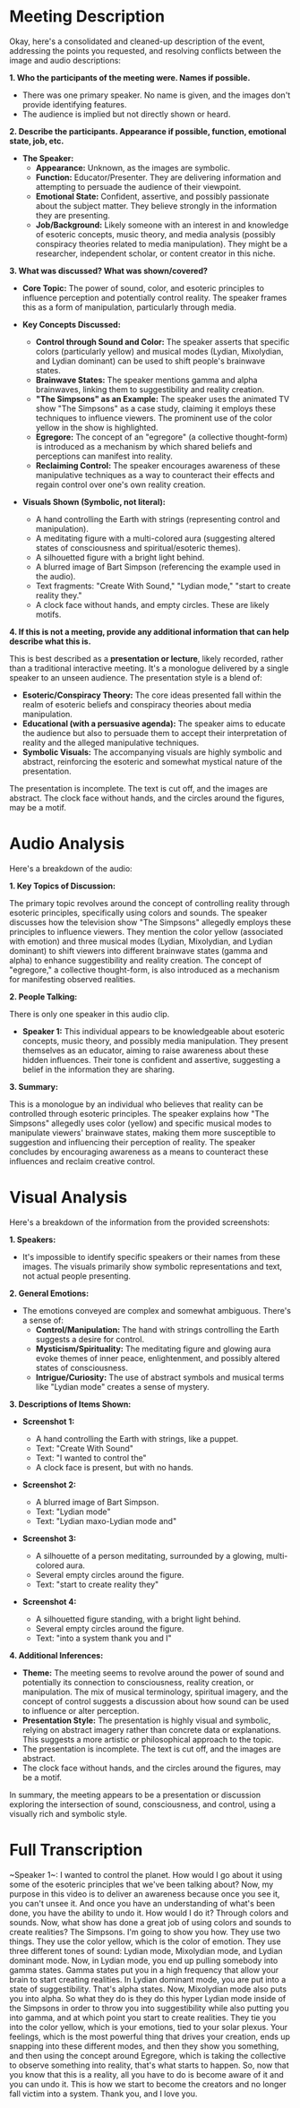 # Meeting Description

Okay, here's a consolidated and cleaned-up description of the event, addressing the points you requested, and resolving conflicts between the image and audio descriptions:

**1. Who the participants of the meeting were. Names if possible.**

*   There was one primary speaker. No name is given, and the images don't provide identifying features.
*   The audience is implied but not directly shown or heard.

**2. Describe the participants. Appearance if possible, function, emotional state, job, etc.**

*   **The Speaker:**
    *   **Appearance:** Unknown, as the images are symbolic.
    *   **Function:** Educator/Presenter. They are delivering information and attempting to persuade the audience of their viewpoint.
    *   **Emotional State:** Confident, assertive, and possibly passionate about the subject matter. They believe strongly in the information they are presenting.
    *   **Job/Background:** Likely someone with an interest in and knowledge of esoteric concepts, music theory, and media analysis (possibly conspiracy theories related to media manipulation). They might be a researcher, independent scholar, or content creator in this niche.

**3. What was discussed? What was shown/covered?**

*   **Core Topic:** The power of sound, color, and esoteric principles to influence perception and potentially control reality. The speaker frames this as a form of manipulation, particularly through media.

*   **Key Concepts Discussed:**
    *   **Control through Sound and Color:** The speaker asserts that specific colors (particularly yellow) and musical modes (Lydian, Mixolydian, and Lydian dominant) can be used to shift people's brainwave states.
    *   **Brainwave States:** The speaker mentions gamma and alpha brainwaves, linking them to suggestibility and reality creation.
    *   **"The Simpsons" as an Example:** The speaker uses the animated TV show "The Simpsons" as a case study, claiming it employs these techniques to influence viewers. The prominent use of the color yellow in the show is highlighted.
    *   **Egregore:** The concept of an "egregore" (a collective thought-form) is introduced as a mechanism by which shared beliefs and perceptions can manifest into reality.
    *   **Reclaiming Control:** The speaker encourages awareness of these manipulative techniques as a way to counteract their effects and regain control over one's own reality creation.

*   **Visuals Shown (Symbolic, not literal):**
    *   A hand controlling the Earth with strings (representing control and manipulation).
    *   A meditating figure with a multi-colored aura (suggesting altered states of consciousness and spiritual/esoteric themes).
    *   A silhouetted figure with a bright light behind.
    *   A blurred image of Bart Simpson (referencing the example used in the audio).
    *   Text fragments: "Create With Sound," "Lydian mode," "start to create reality they."
    *   A clock face without hands, and empty circles. These are likely motifs.

**4. If this is not a meeting, provide any additional information that can help describe what this is.**

This is best described as a **presentation or lecture**, likely recorded, rather than a traditional interactive meeting. It's a monologue delivered by a single speaker to an unseen audience. The presentation style is a blend of:

*   **Esoteric/Conspiracy Theory:** The core ideas presented fall within the realm of esoteric beliefs and conspiracy theories about media manipulation.
*   **Educational (with a persuasive agenda):** The speaker aims to educate the audience but also to persuade them to accept their interpretation of reality and the alleged manipulative techniques.
*   **Symbolic Visuals:** The accompanying visuals are highly symbolic and abstract, reinforcing the esoteric and somewhat mystical nature of the presentation.

The presentation is incomplete. The text is cut off, and the images are abstract. The clock face without hands, and the circles around the figures, may be a motif.



# Audio Analysis

Here's a breakdown of the audio:

**1. Key Topics of Discussion:**

The primary topic revolves around the concept of controlling reality through esoteric principles, specifically using colors and sounds. The speaker discusses how the television show "The Simpsons" allegedly employs these principles to influence viewers. They mention the color yellow (associated with emotion) and three musical modes (Lydian, Mixolydian, and Lydian dominant) to shift viewers into different brainwave states (gamma and alpha) to enhance suggestibility and reality creation. The concept of "egregore," a collective thought-form, is also introduced as a mechanism for manifesting observed realities.

**2. People Talking:**

There is only one speaker in this audio clip.

*   **Speaker 1:** This individual appears to be knowledgeable about esoteric concepts, music theory, and possibly media manipulation. They present themselves as an educator, aiming to raise awareness about these hidden influences. Their tone is confident and assertive, suggesting a belief in the information they are sharing.

**3. Summary:**

This is a monologue by an individual who believes that reality can be controlled through esoteric principles. The speaker explains how "The Simpsons" allegedly uses color (yellow) and specific musical modes to manipulate viewers' brainwave states, making them more susceptible to suggestion and influencing their perception of reality. The speaker concludes by encouraging awareness as a means to counteract these influences and reclaim creative control.



# Visual Analysis

Here's a breakdown of the information from the provided screenshots:

**1. Speakers:**

*   It's impossible to identify specific speakers or their names from these images. The visuals primarily show symbolic representations and text, not actual people presenting.

**2. General Emotions:**

*   The emotions conveyed are complex and somewhat ambiguous. There's a sense of:
    *   **Control/Manipulation:** The hand with strings controlling the Earth suggests a desire for control.
    *   **Mysticism/Spirituality:** The meditating figure and glowing aura evoke themes of inner peace, enlightenment, and possibly altered states of consciousness.
    *   **Intrigue/Curiosity:** The use of abstract symbols and musical terms like "Lydian mode" creates a sense of mystery.

**3. Descriptions of Items Shown:**

*   **Screenshot 1:**
    *   A hand controlling the Earth with strings, like a puppet.
    *   Text: "Create With Sound"
    *   Text: "I wanted to control the"
    *   A clock face is present, but with no hands.

*   **Screenshot 2:**
    *   A blurred image of Bart Simpson.
    *   Text: "Lydian mode"
    *   Text: "Lydian maxo-Lydian mode and"

*   **Screenshot 3:**
    *   A silhouette of a person meditating, surrounded by a glowing, multi-colored aura.
    *   Several empty circles around the figure.
    *   Text: "start to create reality they"

*   **Screenshot 4:**
    * A silhouetted figure standing, with a bright light behind.
    * Several empty circles around the figure.
    * Text: "into a system thank you and I"

**4. Additional Inferences:**

*   **Theme:** The meeting seems to revolve around the power of sound and potentially its connection to consciousness, reality creation, or manipulation. The mix of musical terminology, spiritual imagery, and the concept of control suggests a discussion about how sound can be used to influence or alter perception.
*   **Presentation Style:** The presentation is highly visual and symbolic, relying on abstract imagery rather than concrete data or explanations. This suggests a more artistic or philosophical approach to the topic.
* The presentation is incomplete. The text is cut off, and the images are abstract.
* The clock face without hands, and the circles around the figures, may be a motif.

In summary, the meeting appears to be a presentation or discussion exploring the intersection of sound, consciousness, and control, using a visually rich and symbolic style.



# Full Transcription

~Speaker 1~: I wanted to control the planet. How would I go about it using some of the esoteric principles that we've been talking about? Now, my purpose in this video is to deliver an awareness because once you see it, you can't unsee it. And once you have an understanding of what's been done, you have the ability to undo it. How would I do it? Through colors and sounds. Now, what show has done a great job of using colors and sounds to create realities? The Simpsons. I'm going to show you how. They use two things. They use the color yellow, which is the color of emotion. They use three different tones of sound: Lydian mode, Mixolydian mode, and Lydian dominant mode. Now, in Lydian mode, you end up pulling somebody into gamma states. Gamma states put you in a high frequency that allow your brain to start creating realities. In Lydian dominant mode, you are put into a state of suggestibility. That's alpha states. Now, Mixolydian mode also puts you into alpha. So what they do is they do this hyper Lydian mode inside of the Simpsons in order to throw you into suggestibility while also putting you into gamma, and at which point you start to create realities. They tie you into the color yellow, which is your emotions, tied to your solar plexus. Your feelings, which is the most powerful thing that drives your creation, ends up snapping into these different modes, and then they show you something, and then using the concept around Egregore, which is taking the collective to observe something into reality, that's what starts to happen. So, now that you know that this is a reality, all you have to do is become aware of it and you can undo it. This is how we start to become the creators and no longer fall victim into a system. Thank you, and I love you.
